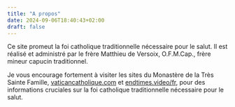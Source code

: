 ```yaml
---
title: "A propos"
date: 2024-09-06T18:40:43+02:00
draft: false
---
```




Ce site promeut la foi catholique traditionnelle nécessaire pour le salut. Il est réalisé et administré par le frère Matthieu de Versoix, O.F.M.Cap., frère mineur capucin traditionnel.

Je vous encourage fortement à visiter les sites du Monastère de la Très Sainte Famille, [vaticancatholique.com](https://vaticancatholique.com) et [endtimes.video/fr](https://endtimes.video/fr), pour des informations cruciales sur la foi catholique traditionnelle nécessaire pour le salut.

